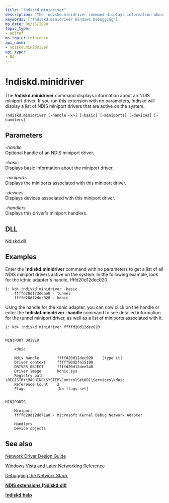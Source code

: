 ```yaml
---
title: "!ndiskd.minidriver"
description: "The !ndiskd.minidriver command displays information about an NDIS miniport driver. "
keywords: ["!ndiskd.minidriver Windows Debugging"]
ms.date: 06/15/2020
topic_type:
- apiref
ms.topic: reference
api_name:
- ndiskd.minidriver
api_type:
- NA
---
```


# !ndiskd.minidriver

The **!ndiskd.minidriver** command displays information about an NDIS miniport driver. If you run this extension with no parameters, !ndiskd will display a list of NDIS miniport drivers that are active on the system.

```console
!ndiskd.minidriver [-handle <x>] [-basic] [-miniports] [-devices] [-handlers]
```

## Parameters

<span id="_______-handle______"></span><span id="_______-HANDLE______"></span> *-handle*   
Optional handle of an NDIS miniport driver.

<span id="_______-basic______"></span><span id="_______-BASIC______"></span> *-basic*   
Displays basic information about the miniport driver.

<span id="_______-miniports______"></span><span id="_______-MINIPORTS______"></span> *-miniports*   
Displays the miniports associated with this miniport driver.

<span id="_______-devices______"></span><span id="_______-DEVICES______"></span> *-devices*   
Displays devices associated with this miniport driver.

<span id="_______-handlers______"></span><span id="_______-HANDLERS______"></span> *-handlers*   
Displays this driver's miniport handlers.

## DLL

Ndiskd.dll

## Examples

Enter the **!ndiskd.minidriver** command with no parameters to get a list of all NDIS miniport drivers active on the system. In the following example, look for the kdnic adapter's handle, ffffd20d12dec020

```console
1: kd> !ndiskd.minidriver -basic
    ffffd20d173deae0 - tunnel
    ffffd20d12dec020 - kdnic
```

Using the handle for the kdnic adapter, you can now click on the handle or enter the **!ndiskd.minidriver -handle** command to see detailed information for the tunnel miniport driver, as well as a list of miniports associated with it.

```console
1: kd> !ndiskd.minidriver ffffd20d12dec020


MINIPORT DRIVER

    kdnic

    Ndis handle        ffffd20d12dec020    [type it]
    Driver context     fffff80d2fa15100
    DRIVER_OBJECT      ffffd20d12dee540
    Driver image       kdnic.sys
    Registry path      \REGISTRY\MACHINE\SYSTEM\ControlSet001\Services\kdnic
    Reference Count    2
    Flags              [No flags set]


MINIPORTS

    Miniport
    ffffd20d12dd71a0 - Microsoft Kernel Debug Network Adapter

    Handlers
    Device objects
```

## See also

[Network Driver Design Guide](../network/index.md)

[Windows Vista and Later Networking Reference](/windows-hardware/drivers/ddi/_netvista/)

[Debugging the Network Stack](/shows/defrag-tools/175-debugging-network-stack)

[**NDIS extensions (Ndiskd.dll)**](ndis-extensions--ndiskd-dll-.md)

[**!ndiskd.help**](-ndiskd-help.md)

